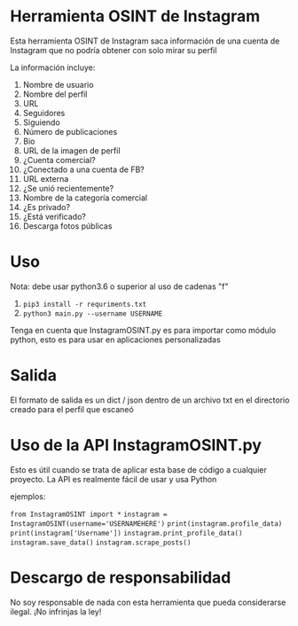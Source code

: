 # Herramienta OSINT de Instagram

Esta herramienta OSINT de Instagram saca información de una cuenta de Instagram que no podría obtener
con solo mirar su perfil

La información incluye:

1. Nombre de usuario
2. Nombre del perfil
3. URL
4. Seguidores
5. Siguiendo
6. Número de publicaciones
7. Bio
8. URL de la imagen de perfil
9. ¿Cuenta comercial?
10. ¿Conectado a una cuenta de FB?
11. URL externa
12. ¿Se unió recientemente?
13. Nombre de la categoría comercial
14. ¿Es privado?
15. ¿Está verificado?
16. Descarga fotos públicas

# Uso
Nota: debe usar python3.6 o superior al uso de cadenas "f"

1. `pip3 install -r requriments.txt`
2. `python3 main.py --username USERNAME`


Tenga en cuenta que InstagramOSINT.py es para importar como módulo python, esto es para usar en aplicaciones personalizadas



# Salida

El formato de salida es un dict / json dentro de un archivo txt en el directorio creado para el perfil que escaneó


# Uso de la API InstagramOSINT.py

Esto es útil cuando se trata de aplicar esta base de código a cualquier proyecto. La API es realmente fácil de usar y usa Python

ejemplos:

`from InstagramOSINT import *`
`instagram = InstagramOSINT(username='USERNAMEHERE')`
`print(instagram.profile_data)`
`print(instagram['Username'])`
`instagram.print_profile_data()`
`instagram.save_data()`
`instagram.scrape_posts()`


# Descargo de responsabilidad

No soy responsable de nada con esta herramienta que pueda considerarse ilegal. ¡No infrinjas la ley!
